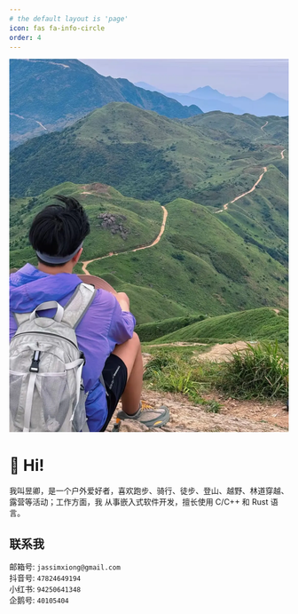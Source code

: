 ```yaml
---
# the default layout is 'page'
icon: fas fa-info-circle
order: 4
---
```


![me img](/assets/img/favicons/background.webp)

# 👋 Hi!

我叫昱卿，是一个户外爱好者，喜欢跑步、骑行、徒步、登山、越野、林道穿越、露营等活动；工作方面，我
从事嵌入式软件开发，擅长使用 C/C++ 和 Rust 语言。

## 联系我

邮箱号: `jassimxiong@gmail.com` <br>
抖音号: `47824649194` <br>
小红书: `94250641348` <br>
企鹅号: `40105404`